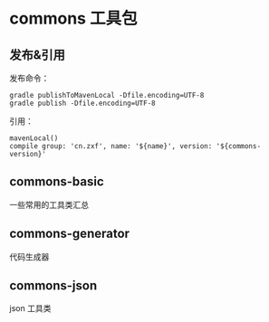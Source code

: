 ﻿# commons 工具包

## 发布&引用
发布命令：
```
gradle publishToMavenLocal -Dfile.encoding=UTF-8
gradle publish -Dfile.encoding=UTF-8
```

引用：
```
mavenLocal()
compile group: 'cn.zxf', name: '${name}', version: '${commons-version}'
```

## commons-basic
一些常用的工具类汇总

## commons-generator
代码生成器

## commons-json
json 工具类